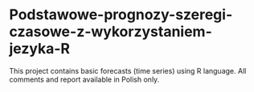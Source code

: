 # Podstawowe-prognozy-szeregi-czasowe-z-wykorzystaniem-jezyka-R

This project contains basic forecasts (time series) using R language. All comments and report available in Polish only.
